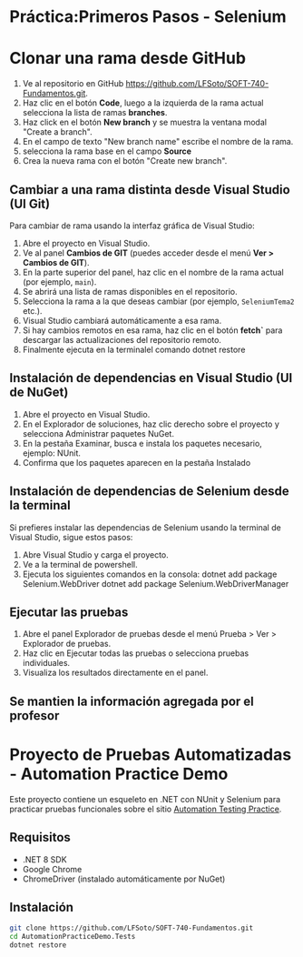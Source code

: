 # Práctica:Primeros Pasos - Selenium

# Clonar una rama desde GitHub
1. Ve al repositorio en GitHub https://github.com/LFSoto/SOFT-740-Fundamentos.git.
2. Haz clic en el botón **Code**, luego a la izquierda de la rama actual selecciona la lista de ramas **branches**.
3. Haz click en el botón **New branch** y se muestra la ventana modal "Create a branch".
4. En el campo de texto "New branch name" escribe el nombre de la rama.
5. selecciona la rama base en el campo **Source**
6. Crea la nueva rama con el botón "Create new branch".

## Cambiar a una rama distinta desde Visual Studio (UI Git)

Para cambiar de rama usando la interfaz gráfica de Visual Studio:

1. Abre el proyecto en Visual Studio.
2. Ve al panel **Cambios de GIT** (puedes acceder desde el menú **Ver > Cambios de GIT**).
3. En la parte superior del panel, haz clic en el nombre de la rama actual (por ejemplo, `main`).
4. Se abrirá una lista de ramas disponibles en el repositorio.
5. Selecciona la rama a la que deseas cambiar (por ejemplo, `SeleniumTema2` etc.).
6. Visual Studio cambiará automáticamente a esa rama.
7. Si hay cambios remotos en esa rama, haz clic en el botón **fetch`** para descargar las actualizaciones del repositorio remoto.
8. Finalmente ejecuta en la terminalel comando dotnet restore

## Instalación de dependencias en Visual Studio (UI de NuGet)
1. Abre el proyecto en Visual Studio.
2. En el Explorador de soluciones, haz clic derecho sobre el proyecto y selecciona Administrar paquetes NuGet.
3. En la pestaña Examinar, busca e instala los paquetes necesario, ejemplo: NUnit.
4. Confirma que los paquetes aparecen en la pestaña Instalado

## Instalación de dependencias de Selenium desde la terminal
Si prefieres instalar las dependencias de Selenium usando la terminal de Visual Studio, sigue estos pasos:

1. Abre Visual Studio y carga el proyecto.
2. Ve a la terminal de powershell.
3. Ejecuta los siguientes comandos en la consola:
	dotnet add package Selenium.WebDriver
	dotnet add package Selenium.WebDriverManager

## Ejecutar las pruebas
1. Abre el panel Explorador de pruebas desde el menú Prueba > Ver > Explorador de pruebas.
2. Haz clic en Ejecutar todas las pruebas o selecciona pruebas individuales.
3. Visualiza los resultados directamente en el panel.


## Se mantien la información agregada por el profesor

# Proyecto de Pruebas Automatizadas - Automation Practice Demo

Este proyecto contiene un esqueleto en .NET con NUnit y Selenium para practicar pruebas funcionales sobre el sitio [Automation Testing Practice](https://testautomationpractice.blogspot.com/).

## Requisitos
- .NET 8 SDK
- Google Chrome
- ChromeDriver (instalado automáticamente por NuGet)

## Instalación
```bash
git clone https://github.com/LFSoto/SOFT-740-Fundamentos.git
cd AutomationPracticeDemo.Tests
dotnet restore
